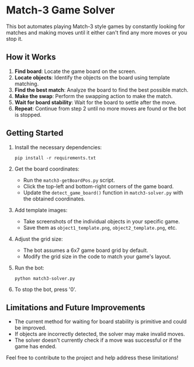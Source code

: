 # Match-3 Game Solver

This bot automates playing Match-3 style games by constantly looking for matches and making moves until it either can't find any more moves or you stop it.

## How it Works

1. **Find board**: Locate the game board on the screen.
2. **Locate objects**: Identify the objects on the board using template matching.
3. **Find the best match**: Analyze the board to find the best possible match.
4. **Make the swap**: Perform the swapping action to make the match.
5. **Wait for board stability**: Wait for the board to settle after the move.
6. **Repeat**: Continue from step 2 until no more moves are found or the bot is stopped.

## Getting Started

1. Install the necessary dependencies:
   ```
   pip install -r requirements.txt
   ```

2. Get the board coordinates:
   - Run the `match3-getBoardPos.py` script.
   - Click the top-left and bottom-right corners of the game board.
   - Update the `detect_game_board()` function in `match3-solver.py` with the obtained coordinates.

3. Add template images:
   - Take screenshots of the individual objects in your specific game.
   - Save them as `object1_template.png`, `object2_template.png`, etc.

4. Adjust the grid size:
   - The bot assumes a 6x7 game board grid by default.
   - Modify the grid size in the code to match your game's layout.

5. Run the bot:
   ```
   python match3-solver.py
   ```

6. To stop the bot, press '0'.

## Limitations and Future Improvements

- The current method for waiting for board stability is primitive and could be improved.
- If objects are incorrectly detected, the solver may make invalid moves.
- The solver doesn't currently check if a move was successful or if the game has ended.

Feel free to contribute to the project and help address these limitations!

